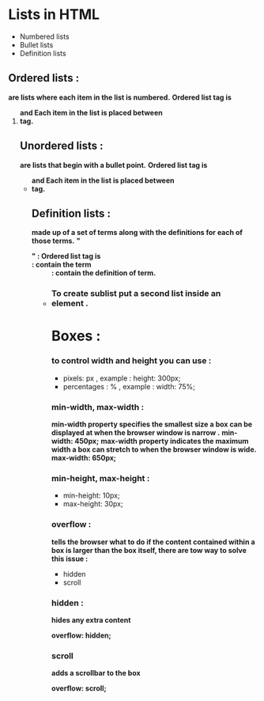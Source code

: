 # Lists in HTML 

* Numbered lists
* Bullet lists
* Definition lists

## Ordered lists :
**are lists where each item in the list is numbered.**
**Ordered list tag is <ol> and Each item in the list is placed between <li> tag.**

## Unordered lists :
**are lists that begin with a bullet point.**
**Ordered list tag is <ul> and Each item in the list is placed between <li> tag.**

## Definition lists :
 **made up of a set of terms along with the definitions for each of those terms.**
**"<dl>" : Ordered list tag is**
**<dt> : contain the term**
**<dd> : contain the definition of term.**

### To create sublist put a second list inside an <li> element .






# Boxes :
### to control width and height you can use :
* pixels: px , example : height: 300px; 
* percentages : % , example : width: 75%;

### min-width, max-width :
**min-width property specifies the smallest size a box can be displayed at when the browser window is narrow .**
**min-width: 450px;**
**max-width property indicates the maximum width a box can stretch to when the browser window is wide.**
**max-width: 650px;**

### min-height, max-height :
* min-height: 10px;
* max-height: 30px;

### overflow :
**tells the browser what to do if the content contained within a box is larger than the box itself, there are tow way to solve this issue :**
* hidden
* scroll

### hidden :
**hides any extra content**

**overflow: hidden;**

### scroll 
**adds a scrollbar to the box**

**overflow: scroll;**


